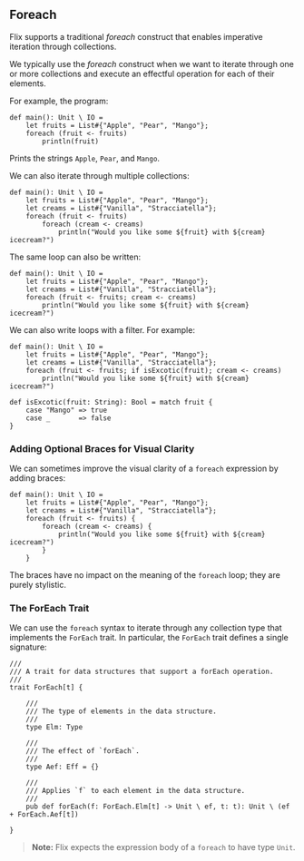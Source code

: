 ## Foreach

Flix supports a traditional _foreach_ construct that enables imperative
iteration through collections. 

We typically use the _foreach_ construct when we want to iterate through one or
more collections and execute an effectful operation for each of their elements.

For example, the program:

```flix
def main(): Unit \ IO = 
    let fruits = List#{"Apple", "Pear", "Mango"};
    foreach (fruit <- fruits) 
        println(fruit)
```

Prints the strings `Apple`, `Pear`, and `Mango`.

We can also iterate through multiple collections:

```flix
def main(): Unit \ IO = 
    let fruits = List#{"Apple", "Pear", "Mango"};
    let creams = List#{"Vanilla", "Stracciatella"};
    foreach (fruit <- fruits) 
        foreach (cream <- creams)
            println("Would you like some ${fruit} with ${cream} icecream?")
```

The same loop can also be written:

```flix
def main(): Unit \ IO = 
    let fruits = List#{"Apple", "Pear", "Mango"};
    let creams = List#{"Vanilla", "Stracciatella"};
    foreach (fruit <- fruits; cream <- creams) 
        println("Would you like some ${fruit} with ${cream} icecream?")
```

We can also write loops with a filter. For example:

```flix
def main(): Unit \ IO = 
    let fruits = List#{"Apple", "Pear", "Mango"};
    let creams = List#{"Vanilla", "Stracciatella"};
    foreach (fruit <- fruits; if isExcotic(fruit); cream <- creams) 
        println("Would you like some ${fruit} with ${cream} icecream?")

def isExcotic(fruit: String): Bool = match fruit {
    case "Mango" => true
    case _       => false
}
```

### Adding Optional Braces for Visual Clarity

We can sometimes improve the visual clarity of a `foreach` expression by adding
braces:

```flix
def main(): Unit \ IO = 
    let fruits = List#{"Apple", "Pear", "Mango"};
    let creams = List#{"Vanilla", "Stracciatella"};
    foreach (fruit <- fruits) {
        foreach (cream <- creams) {
            println("Would you like some ${fruit} with ${cream} icecream?")
        }
    }
```

The braces have no impact on the meaning of the `foreach` loop; they are purely
stylistic. 

### The ForEach Trait

We can use the `foreach` syntax to iterate through any collection type that
implements the `ForEach` trait. In particular, the `ForEach` trait
defines a single signature: 

```flix
///
/// A trait for data structures that support a forEach operation.
///
trait ForEach[t] {

    ///
    /// The type of elements in the data structure.
    ///
    type Elm: Type

    ///
    /// The effect of `forEach`.
    ///
    type Aef: Eff = {}

    ///
    /// Applies `f` to each element in the data structure.
    ///
    pub def forEach(f: ForEach.Elm[t] -> Unit \ ef, t: t): Unit \ (ef + ForEach.Aef[t])

}
```

> **Note:** Flix expects the expression body of a `foreach` to have type `Unit`.
